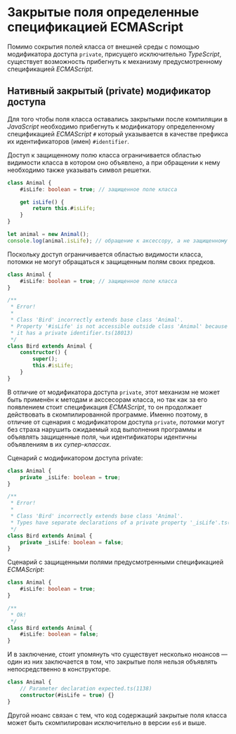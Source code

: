 # Закрытые поля определенные спецификацией ECMAScript

Помимо сокрытия полей класса от внешней среды с помощью модификатора доступа `private`, присущего исключительно _TypeScript_, существует возможность прибегнуть к механизму предусмотренному спецификацией _ECMAScript_. 


## Нативный закрытый (private) модификатор доступа

Для того чтобы поля класса оставались закрытыми после компиляции в _JavaScript_ необходимо прибегнуть к модификатору определенному спецификацией _ECMAScript_ `#` который указывается в качестве префикса их идентификаторов (имен) `#identifier`.

Доступ к защищенному полю класса ограничивается областью видимости класса в котором оно объявлено, а при обращении к нему необходимо также указывать символ решетки. 

`````ts
class Animal {
    #isLife: boolean = true; // защищенное поле класса

    get isLife() {
        return this.#isLife;
    }
}

let animal = new Animal();
console.log(animal.isLife); // обращение к аксессору, а не защищенному полю
`````

Поскольку доступ ограничивается областью видимости класса, потомки не могут обращаться к защищенным полям своих предков.

`````ts
class Animal {
    #isLife: boolean = true; // защищенное поле класса
}

/**
 * Error!
 * 
 * Class 'Bird' incorrectly extends base class 'Animal'.
 * Property '#isLife' is not accessible outside class 'Animal' because
 * it has a private identifier.ts(18013)
 */
class Bird extends Animal {
    constructor() {
        super();
        this.#isLife; 
    }
}
`````

В отличие от модификатора доступа `private`, этот механизм не может быть применён к методам и акссесорам класса, но так как за его появлением стоит спецификация _ECMAScript_, то он продолжает действовать в скомпилированной программе. Именно поэтому, в отличие от сценария с модификатором доступа `private`, _потомки_ могут без страха нарушить ожидаемый ход выполнения программы и объявлять защищенные поля, чьи идентификаторы идентичны объявлениям в их _супер-классах_. 

Сценарий с модификатором доступа private:

`````ts
class Animal {
    private _isLife: boolean = true;
}

/**
 * Error!
 * 
 * Class 'Bird' incorrectly extends base class 'Animal'.
 * Types have separate declarations of a private property '_isLife'.ts(2415)
 */
class Bird extends Animal {
    private _isLife: boolean = false;
}
`````

Сценарий с защищенными полями предусмотренными спецификацией _ECMAScript_:

`````ts
class Animal {
    #isLife: boolean = true;
}

/**
 * Ok!
 */
class Bird extends Animal {
    #isLife: boolean = false;
}
`````

И в заключение, стоит упомянуть что существует несколько нюансов — один из них заключается в том, что закрытые поля нельзя объявлять непосредственно в конструкторе.

`````ts
class Animal {
    // Parameter declaration expected.ts(1138)
    constructor(#isLife = true) {}
}
`````

Другой нюанс связан с тем, что код содержащий закрытые поля класса может быть скомпилирован исключительно в версии `es6` и выше.

